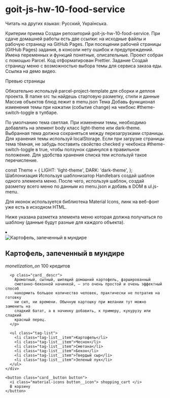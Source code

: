 # goit-js-hw-10-food-service
Читать на других языках: Русский, Українська.

Критерии приема
Создан репозиторий goit-js-hw-10-food-service.
При сдаче домашней работы есть две ссылки: на исходные файлы и рабочую страницу на GitHub Pages.
При посещении рабочей страницы (GitHub Pages) задания, в консоли нету ошибок и предупреждений.
Имена переменных и функций понятные, описательные.
Проект собран с помощью Parcel.
Код отформатирован Prettier.
Задание
Создай страницу меню с возможностью выбора темы для сервиса заказа еды. Ссылка на демо видео.

Превью страницы

Обязательно используй parcel-project-template для сборки и деплоя проекта.
В папке src ты найдешь стартовую разметку, стили и данные
Массив объектов блюд лежит в menu.json
Тема
Добавь функционал изменения темы при нажатии (событие change) на чекбокс #theme-switch-toggle в тулбаре.

По умолчанию тема светлая.
При изменении темы, необходимо добавлять на элемент body класс light-theme или dark-theme.
Выбранная тема должна сохраняться между перезагрузками страницы. Для хранения темы используй localStorage.
Если при загрузке страницы тема тёмная, не забудь поставить свойство checked у чекбокса #theme-switch-toggle в true, чтобы ползунок сдвинулся в правильное положение.
Для удобства хранения списка тем используй такое перечисление.

const Theme = {
  LIGHT: 'light-theme',
  DARK: 'dark-theme',
};
Шаблонизация
Используя шаблонизатор Handlebars создай шаблон одного элемента меню. После чего, используя шаблон, создай разметку всего меню по данным из menu.json и добавь в DOM в ul.js-menu.

Для иконок используется библиотека Material Icons, линк на веб-фонт уже есть в исходном HTML.

Ниже указана разметка элемента меню которая должна получаться по шаблону (данные будут разные для каждого объекта).

<li class="menu__item">
  <article class="card">
    <img
      src="https://s1.eda.ru/StaticContent/Photos/140812180013/140820212258/p_O.jpg"
      alt="Картофель, запеченный в мундире"
      class="card__image"
    />
    <div class="card__content">
      <h2 class="card__name">Картофель, запеченный в мундире</h2>
      <p class="card__price">
        <i class="material-icons"> monetization_on </i>
        100 кредитов
      </p>

      <p class="card__descr">
        Ароматный, сытный, шипящий домашний картофель, фаршированный
        сметанно-беконной начинкой, — это очень простой и очень эффектный способ
        накормить большое количество человек, практически не потратив на готовку
        ни сил, ни времени. Обычную картошку при желании тут можно заменить на
        сладкий батат, а в начинку добавить, к примеру, кукурузу или сладкий
        красный перец.
      </p>

      <ul class="tag-list">
        <li class="tag-list__item">Картофель</li>
        <li class="tag-list__item">Чеснок</li>
        <li class="tag-list__item">Сметана</li>
        <li class="tag-list__item">Бекон</li>
        <li class="tag-list__item">Твердый сыр</li>
        <li class="tag-list__item">Зеленый лук</li>
      </ul>
    </div>

    <button class="card__button button">
      <i class="material-icons button__icon"> shopping_cart </i>
      В корзину
    </button>
  </article>
</li>
